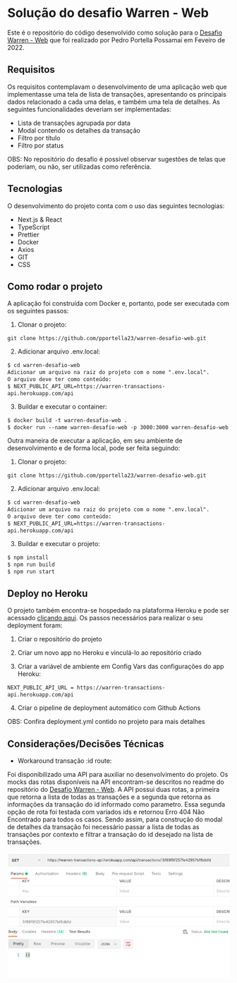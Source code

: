 # Solução do desafio Warren - Web

Este é o repositório do código desenvolvido como solução para o [Desafio Warren - Web](https://github.com/warrenbrasil/desafio-warren-web) que foi realizado por Pedro Portella Possamai em Feveiro de 2022.

## Requisitos

Os requisitos contemplavam o desenvolvimento de uma aplicação web que implementasse uma tela de lista de transações, apresentando os principais dados relacionado a cada uma delas, e também uma tela de detalhes. As seguintes funcionalidades deveriam ser implementadas:
- Lista de transações agrupada por data
- Modal contendo os detalhes da transação
- Filtro por título
- Filtro por status

OBS: No repositório do desafio é possível observar sugestões de telas que poderiam, ou não, ser utilizadas como referência.

## Tecnologias

O desenvolvimento do projeto conta com o uso das seguintes tecnologias:
- Next.js & React
- TypeScript
- Prettier
- Docker
- Axios
- GIT
- CSS


## Como rodar o projeto

A aplicação foi construída com Docker e, portanto, pode ser executada com os seguintes passos:

1. Clonar o projeto:

```
git clone https://github.com/pportella23/warren-desafio-web.git
```

2. Adicionar arquivo .env.local:

```
$ cd warren-desafio-web
Adicionar um arquivo na raiz do projeto com o nome ".env.local".
O arquivo deve ter como conteúdo:
$ NEXT_PUBLIC_API_URL=https://warren-transactions-api.herokuapp.com/api
```

3. Buildar e executar o container:

```
$ docker build -t warren-desafio-web .
$ docker run --name warren-desafio-web -p 3000:3000 warren-desafio-web
```

Outra maneira de executar a aplicação, em seu ambiente de desenvolvimento e de forma local, pode ser feita seguindo:

1. Clonar o projeto:

```
git clone https://github.com/pportella23/warren-desafio-web.git
```

2. Adicionar arquivo .env.local:

```
$ cd warren-desafio-web
Adicionar um arquivo na raiz do projeto com o nome ".env.local".
O arquivo deve ter como conteúdo:
$ NEXT_PUBLIC_API_URL=https://warren-transactions-api.herokuapp.com/api
```

3. Buildar e executar o projeto:

```
$ npm install
$ npm run build
$ npm run start
```

## Deploy no Heroku

O projeto também encontra-se hospedado na plataforma Heroku e pode ser acessado [clicando aqui](https://warren-desafio-web.herokuapp.com/). Os passos necessários para realizar o seu deployment foram:

1. Criar o repositório do projeto

2. Criar um novo app no Heroku e vinculá-lo ao repositório criado

3. Criar a variável de ambiente em Config Vars das configurações do app Heroku:
```
NEXT_PUBLIC_API_URL = https://warren-transactions-api.herokuapp.com/api
```

4. Criar o pipeline de deployment automático com Github Actions

OBS: Confira deployment.yml contido no projeto para mais detalhes


## Considerações/Decisões Técnicas

- Workaround transação :id route:

Foi disponibilizado uma API para auxiliar no desenvolvimento do projeto. Os mocks das rotas disponíveis na API encontram-se descritos no readme do repositório do [Desafio Warren - Web](https://github.com/warrenbrasil/desafio-warren-web). A API possui duas rotas, a primeira que retorna a lista de todas as transações e a segunda que retorna as informações da transação do id informado como parametro. Essa segunda opção de rota foi testada com variados ids e retornou Erro 404 Não Encontrado para todos os casos. Sendo assim, para construção do modal de detalhes da transação foi necessário passar a lista de todas as transações por contexto e filtrar a transação do id desejado na lista de transações.

![route error](https://raw.githubusercontent.com/pportella23/warren-desafio-web/dev/route-error.png)